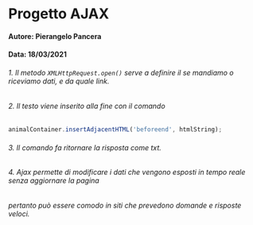 # Progetto AJAX
#### Autore: Pierangelo Pancera
#### Data: 18/03/2021

###### 1. Il metodo  `XMLHttpRequest.open()` serve a definire il se mandiamo o riceviamo dati, e da quale link.
###### 2. Il testo viene inserito alla fine con il comando 
```javascript
animalContainer.insertAdjacentHTML('beforeend', htmlString);
```
###### 3. Il comando fa ritornare la risposta come txt.
###### 4. Ajax permette di modificare i dati che vengono esposti in tempo reale senza aggiornare la pagina
######    pertanto può essere comodo in siti che prevedono domande e risposte veloci.

